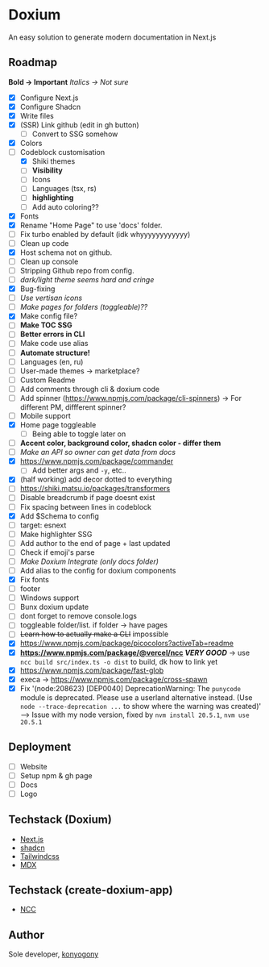 # Doxium

An easy solution to generate modern documentation in Next.js

## Roadmap

**Bold -> Important**
_Italics -> Not sure_

-   [x] Configure Next.js
-   [x] Configure Shadcn
-   [x] Write files
-   [x] (SSR) Link github (edit in gh button)
    -   [ ] Convert to SSG somehow
-   [x] Colors
-   [ ] Codeblock customisation
    -   [x] Shiki themes
    -   [ ] **Visibility**
    -   [ ] Icons
    -   [ ] Languages (tsx, rs)
    -   [ ] **highlighting**
    -   [ ] Add auto coloring??
-   [x] Fonts
-   [x] Rename "Home Page" to use 'docs' folder.
-   [ ] Fix turbo enabled by default (idk whyyyyyyyyyyyy)
-   [ ] Clean up code
-   [x] Host schema not on github.
-   [ ] Clean up console
-   [ ] Stripping Github repo from config.
-   [ ] _dark/light theme seems hard and cringe_
-   [x] Bug-fixing
-   [ ] _Use vertisan icons_
-   [ ] _Make pages for folders (toggleable)??_
-   [x] Make config file?
-   [ ] **Make TOC SSG**
-   [ ] **Better errors in CLI**
-   [ ] Make code use alias
-   [ ] **Automate structure!**
-   [ ] Languages (en, ru)
-   [ ] User-made themes -> marketplace?
-   [ ] Custom Readme
-   [ ] Add comments through cli & doxium code
-   [ ] Add spinner (https://www.npmjs.com/package/cli-spinners) -> For different PM, diffferent spinner?
-   [ ] Mobile support
-   [x] Home page toggleable
    -   [ ] Being able to toggle later on
-   [ ] **Accent color, background color, shadcn color - differ them**
-   [ ] _Make an API so owner can get data from docs_
-   [x] https://www.npmjs.com/package/commander
    -   [ ] Add better args and `-y`, etc..
-   [x] (half working) add decor dotted to everything
-   [ ] https://shiki.matsu.io/packages/transformers
-   [ ] Disable breadcrumb if page doesnt exist
-   [ ] Fix spacing between lines in codeblock
-   [x] Add $Schema to config
-   [ ] target: esnext
-   [ ] Make highlighter SSG
-   [ ] Add author to the end of page + last updated
-   [ ] Check if emoji's parse
-   [ ] _Make Doxium Integrate (only docs folder)_
-   [ ] Add alias to the config for doxium components
-   [x] Fix fonts
-   [ ] footer
-   [ ] Windows support
-   [ ] Bunx doxium update
-   [ ] dont forget to remove console.logs
-   [ ] toggleable folder/list. if folder -> have pages
-   [ ] ~~Learn how to actually make a CLI~~ impossible
-   [x] https://www.npmjs.com/package/picocolors?activeTab=readme
-   [x] **https://www.npmjs.com/package/@vercel/ncc _VERY GOOD_** -> use `ncc build src/index.ts -o dist` to build, dk how to link yet
-   [x] https://www.npmjs.com/package/fast-glob
-   [x] execa -> https://www.npmjs.com/package/cross-spawn
-   [x] Fix '(node:208623) [DEP0040] DeprecationWarning: The `punycode` module is deprecated. Please use a userland alternative instead. (Use `node --trace-deprecation ...` to show where the warning was created)' --> Issue with my node version, fixed by `nvm install 20.5.1`, `nvm use 20.5.1`

## Deployment

-   [ ] Website
-   [ ] Setup npm & gh page
-   [ ] Docs
-   [ ] Logo

## Techstack (Doxium)

-   [Next.js](https://nextjs.org/)
-   [shadcn](https://ui.shadcn.com/)
-   [Tailwindcss](https://tailwindcss.com/)
-   [MDX](https://mdxjs.com/)

## Techstack (create-doxium-app)

-   [NCC](https://www.npmjs.com/package/@vercel/ncc)

## Author

Sole developer, [konyogony](https://github.com/konyogony)
